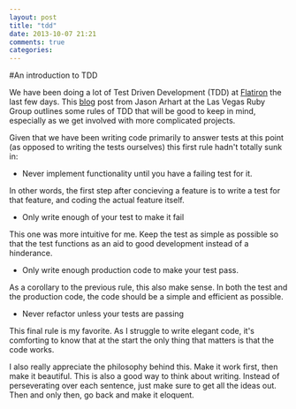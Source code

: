 ```yaml
---
layout: post
title: "tdd"
date: 2013-10-07 21:21
comments: true
categories: 
---
```


#An introduction to TDD

We have been doing a lot of Test Driven Development (TDD) at [Flatiron](http://flatironschool.com/) the last few days. This [blog](https://speakerdeck.com/lvrug/introduction-to-tdd-jason-arhart) post from Jason Arhart at the Las Vegas Ruby Group outlines some rules of TDD that will be good to keep in mind, especially as we get involved with more complicated projects.

Given that we have been writing code primarily to answer tests at this point (as opposed to writing the tests ourselves) this first rule hadn't totally sunk in:

- Never implement functionality until you have a failing test for it. 

In other words, the first step after concieving a feature is to write a test for that feature, and coding the actual feature itself. 

- Only write enough of your test to make it fail

This one was more intuitive for me. Keep the test as simple as possible so that the test functions as an aid to good development instead of a hinderance. 

- Only write enough production code to make your test pass.

As a corollary to the previous rule, this also make sense. In both the test and the production code, the code should be a simple and efficient as possible. 

- Never refactor unless your tests are passing

This final rule is my favorite. As I struggle to write elegant code, it's comforting to know that at the start the only thing that matters is that the code works. 

I also really appreciate the philosophy behind this. Make it work first, then make it beautiful. This is also a good way to think about writing. Instead of perseverating over each sentence, just make sure to get all the ideas out. Then and only then, go back and make it eloquent. 




 